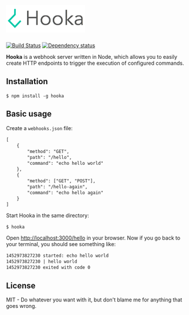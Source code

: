 # ![hooka](media/logo.png)

[![Build Status][travis-image]][travis-url]
[![Dependency status][david-dm-image]][david-dm-url]

[travis-url]: https://travis-ci.org/danistefanovic/hooka
[travis-image]: http://img.shields.io/travis/danistefanovic/hooka.svg
[david-dm-url]:https://david-dm.org/danistefanovic/hooka
[david-dm-image]:https://david-dm.org/danistefanovic/hooka.svg

**Hooka** is a webhook server written in Node, which allows you to easily create HTTP endpoints to trigger the execution of configured commands.

## Installation

```
$ npm install -g hooka
```

## Basic usage

Create a `webhooks.json` file:

```
[
    {
        "method": "GET",
        "path": "/hello",
        "command": "echo hello world"
    },
    {
        "method": ["GET", "POST"],
        "path": "/hello-again",
        "command": "echo hello again"
    }
]
```

Start Hooka in the same directory:
```sh
$ hooka
```

Open [http://localhost:3000/hello](http://localhost:3000/hello) in your browser. Now if you go back to your terminal, you should see something like:
```
1452973827230 started: echo hello world
1452973827230 | hello world
1452973827230 exited with code 0
````

## License

MIT -  Do whatever you want with it, but don't blame me for anything that goes wrong.
